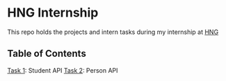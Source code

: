# HNG Internship

This repo holds the projects and intern tasks during my internship at [HNG](https://zuri.team/programs/hng/home)

## Table of Contents
[Task 1](./0x0-rest_api/): Student API
[Task 2](./0x1-people/): Person API

